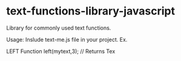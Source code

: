 # text-functions-library-javascript
Library for commonly used text functions.

Usage:
Inslude text-me.js file in your project.
Ex. <script src="text-me.js"></script>

LEFT Function
left(mytext,3);
// Returns Tex
